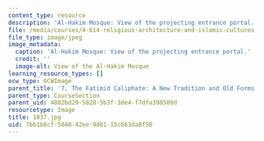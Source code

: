 ```yaml
---
content_type: resource
description: 'Al-Hakim Mosque: View of the projecting entrance portal.'
file: /media/courses/4-614-religious-architecture-and-islamic-cultures-fall-2002/7bb1b8cf584042ee9d6115c663da8f50_1037.jpg
file_type: image/jpeg
image_metadata:
  caption: 'Al-Hakim Mosque: View of the projecting entrance portal.'
  credit: ''
  image-alt: View of the Al-Hakim Mosque
learning_resource_types: []
ocw_type: OCWImage
parent_title: '7. The Fatimid Caliphate: A New Tradition and Old Forms'
parent_type: CourseSection
parent_uid: 4882bd29-5828-5b3f-3de4-f7dfa398509d
resourcetype: Image
title: 1037.jpg
uid: 7bb1b8cf-5840-42ee-9d61-15c663da8f50
---
```

